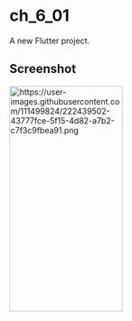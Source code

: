 # ch_6_01

A new Flutter project.

## Screenshot

<img src="" alt="https://user-images.githubusercontent.com/111499824/222439502-43777fce-5f15-4d82-a7b2-c7f3c9fbea91.png" data-canonical-src="https://gyazo.com/eb5c5741b6a9a16c692170a41a49c858.png" width="200" height="400" />



